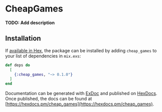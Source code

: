 # CheapGames

**TODO: Add description**

## Installation

If [available in Hex](https://hex.pm/docs/publish), the package can be installed
by adding `cheap_games` to your list of dependencies in `mix.exs`:

```elixir
def deps do
  [
    {:cheap_games, "~> 0.1.0"}
  ]
end
```

Documentation can be generated with [ExDoc](https://github.com/elixir-lang/ex_doc)
and published on [HexDocs](https://hexdocs.pm). Once published, the docs can
be found at [https://hexdocs.pm/cheap_games](https://hexdocs.pm/cheap_games).


